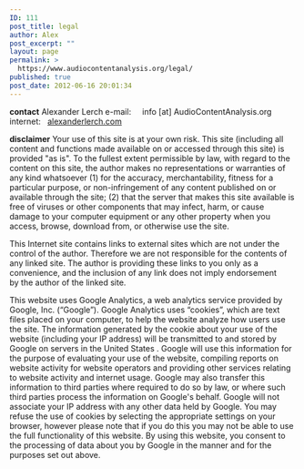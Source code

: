 ```yaml
---
ID: 111
post_title: legal
author: Alex
post_excerpt: ""
layout: page
permalink: >
  https://www.audiocontentanalysis.org/legal/
published: true
post_date: 2012-06-16 20:01:34
---
```

<strong>contact</strong>
Alexander Lerch
e-mail:     info [at] AudioContentAnalysis.org
internet:   <a href="http://www.alexanderlerch.com">alexanderlerch.com</a>

<strong>disclaimer</strong>
Your use of this site is at your own risk. This site (including all content and functions made available on or accessed through this site) is provided "as is". To the fullest extent permissible by law, with regard to the content on this site, the author makes no representations or warranties of any kind whatsoever (1) for the accuracy, merchantability, fitness for a particular purpose, or non-infringement of any content published on or available through the site; (2) that the server that makes this site available is free of viruses or other components that may infect, harm, or cause damage to your computer equipment or any other property when you access, browse, download from, or otherwise use the site.

This Internet site contains links to external sites which are not under the control of the author. Therefore we are not responsible for the contents of any linked site. The author is providing these links to you only as a convenience, and the inclusion of any link does not imply endorsement by the author of the linked site.

This website uses Google Analytics, a web analytics service provided by Google, Inc. (“Google”). Google Analytics uses “cookies”, which are text files placed on your computer, to help the website analyze how users use the site. The information generated by the cookie about your use of the website (including your IP address) will be transmitted to and stored by Google on servers in the United States . Google will use this information for the purpose of evaluating your use of the website, compiling reports on website activity for website operators and providing other services relating to website activity and internet usage. Google may also transfer this information to third parties where required to do so by law, or where such third parties process the information on Google's behalf. Google will not associate your IP address with any other data held by Google. You may refuse the use of cookies by selecting the appropriate settings on your browser, however please note that if you do this you may not be able to use the full functionality of this website. By using this website, you consent to the processing of data about you by Google in the manner and for the purposes set out above.